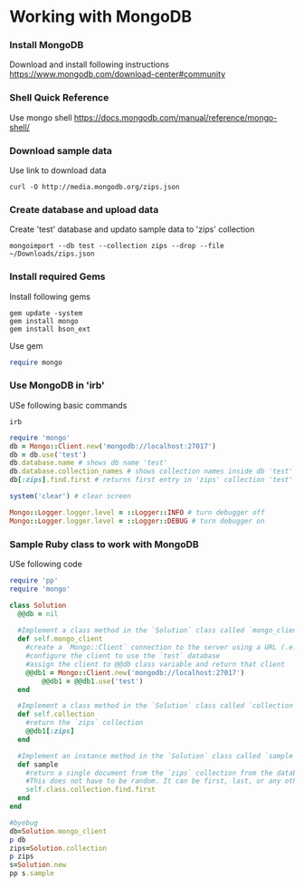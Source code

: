 # Working with MongoDB

### Install MongoDB
Download and install following instructions https://www.mongodb.com/download-center#community

### Shell Quick Reference
Use mongo shell https://docs.mongodb.com/manual/reference/mongo-shell/

### Download sample data
Use link to download data  
```
curl -O http://media.mongodb.org/zips.json
```

### Create database and upload data
Create 'test' database and updato sample data to 'zips' collection  
```
mongoimport --db test --collection zips --drop --file ~/Downloads/zips.json
```

### Install required Gems
Install following gems 
```
gem update -system
gem install mongo
gem install bson_ext
```
Use gem 
```ruby
require mongo
```

### Use MongoDB in 'irb'
USe following basic commands
```
irb
```

```ruby
require 'mongo'
db = Mongo::Client.new('mongodb://localhost:27017')
db = db.use('test')
db.database.name # shows db name 'test'
db.database.collection_names # shows collection names inside db 'test'
db[:zips].find.first # returns first entry in 'zips' collection 'test' db
```

```ruby
system('clear') # clear screen
```

```ruby
Mongo::Logger.logger.level = ::Logger::INFO # turn debugger off
Mongo::Logger.logger.level = ::Logger::DEBUG # turn debugger on
```

### Sample Ruby class to work with MongoDB
USe following code
```ruby
require 'pp'
require 'mongo'

class Solution
  @@db = nil
  
  #Implement a class method in the `Solution` class called `mongo_client` that will 
  def self.mongo_client
    #create a `Mongo::Client` connection to the server using a URL (.e.g., 'mongodb://localhost:27017')
    #configure the client to use the `test` database
    #assign the client to @@db class variable and return that client
    @@db1 = Mongo::Client.new('mongodb://localhost:27017')
		@@db1 = @@db1.use('test')
  end

  #Implement a class method in the `Solution` class called `collection` that will
  def self.collection
    #return the `zips` collection
    @@db1[:zips]
  end

  #Implement an instance method in the `Solution` class called `sample` that will
  def sample
    #return a single document from the `zips` collection from the database. 
    #This does not have to be random. It can be first, last, or any other document in the collection.
    self.class.collection.find.first
  end
end

#byebug
db=Solution.mongo_client
p db
zips=Solution.collection
p zips
s=Solution.new
pp s.sample
```
